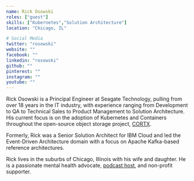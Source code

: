 ```yaml
---
name: Rick Osowski
roles: ["guest"]
skills: ["Kubernetes","Solution Architecture"]
location: "Chicago, IL"

# Social Media
twitter: "rosowski"
website: ""
facebook: ""
linkedin: "rosowski"
github: ""
pinterest: ""
instagram: ""
youtube: ""
---
```


Rick Osowski is a Principal Engineer at Seagate Technology, pulling from over 18 years in the IT
industry, with experience ranging from Development to QA to Technical Sales to Product Management
to Solution Architecture. His current focus is on the adoption of Kubernetes and Containers 
throughout the open-source object storage project, [CORTX](https://github.com/Seagate/CORTX).

Formerly, Rick was a Senior Solution Architect for IBM Cloud and led the Event-Driven 
Architecture domain with a focus on Apache Kafka-based reference architectures.

Rick lives in the suburbs of Chicago, Illinois with his wife and daughter. He is a passionate mental
health advocate, [podcast host](https://www.anthologiesofhope.com/), and non-profit supporter.

<!--more-->

